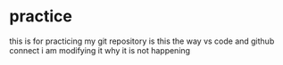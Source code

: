# practice
this is for practicing my git repository 
is this the way vs code and github connect
i am modifying it
why it is not happening
